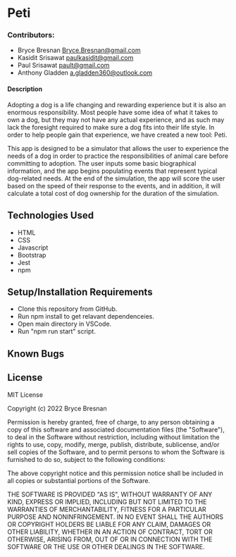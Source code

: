 # Peti

### Contributors: 
* Bryce Bresnan <Bryce.Bresnan@gmail.com>
* Kasidit Srisawat <paulkasidit@gmail.com>
* Paul Srisawat <pault@gmail.com>
* Anthony Gladden <a.gladden360@outlook.com> 

#### Description
Adopting a dog is a life changing and rewarding experience but it is also an enormous responsibility. Most people have some idea of what it takes to own a dog, but they may not have any actual experience, and as such may lack the foresight required to make sure a dog fits into their life style. In order to help people gain that experience, we have created a new tool: Peti.
 
This app is designed to be a simulator that allows the user to experience the needs of a dog in order to practice the responsibilities of animal care before committing to adoption. The user inputs some basic biographical information, and the app begins populating events that represent typical dog-related needs. At the end of the simulation, the app will score the user based on the speed of their response to the events, and in addition, it will calculate a total cost of dog ownership for the duration of the simulation.

## Technologies Used

* HTML
* CSS
* Javascript
* Bootstrap
* Jest
* npm

## Setup/Installation Requirements

* Clone this repository from GitHub.
* Run npm install to get relavant dependenceies.
* Open main directory in VSCode.
* Run "npm run start" script.


## Known Bugs


## License
MIT License

Copyright (c) 2022 Bryce Bresnan

Permission is hereby granted, free of charge, to any person obtaining a copy
of this software and associated documentation files (the "Software"), to deal
in the Software without restriction, including without limitation the rights
to use, copy, modify, merge, publish, distribute, sublicense, and/or sell
copies of the Software, and to permit persons to whom the Software is
furnished to do so, subject to the following conditions:

The above copyright notice and this permission notice shall be included in all
copies or substantial portions of the Software.

THE SOFTWARE IS PROVIDED "AS IS", WITHOUT WARRANTY OF ANY KIND, EXPRESS OR
IMPLIED, INCLUDING BUT NOT LIMITED TO THE WARRANTIES OF MERCHANTABILITY,
FITNESS FOR A PARTICULAR PURPOSE AND NONINFRINGEMENT. IN NO EVENT SHALL THE
AUTHORS OR COPYRIGHT HOLDERS BE LIABLE FOR ANY CLAIM, DAMAGES OR OTHER
LIABILITY, WHETHER IN AN ACTION OF CONTRACT, TORT OR OTHERWISE, ARISING FROM,
OUT OF OR IN CONNECTION WITH THE SOFTWARE OR THE USE OR OTHER DEALINGS IN THE
SOFTWARE.